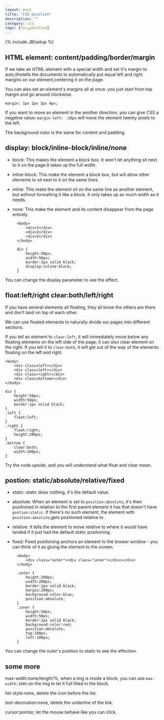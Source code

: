 ```yaml
---
layout: post
title: "CSS position"
description: ""
category: css 
tags: [css,position]
---
```

{% include JB/setup %}

## HTML element: content/padding/border/margin

If we take an HTML element with a special width and set it's margin to auto,thistells the documents to automatically put equal left and right margins on our element,centering it on the page.

You can also set an element's margins all at once: you just start from top margin and go around clockwise.

    margin: 1px 2px 3px 4px;

If you want to move an element in the another direction, you can give CSS a negative value: `margin-left: -20px` will move the element twenty pixels to the left.

The background color is the same for content and padding.

## display: block/inline-block/inline/none

- block: This makes the element a block box. It won't let anything sit next to it on the page.It takes up the full width.
- inline-block: This make the element a block box, but will allow other elements to sit next to it on the same lines.
- inline: This make the element sit on the same line as another element, but without formatting it like a block. It only takes up as much width as it needs.
- none: This make the element and its content disappear from the page entirely.

        <body>                      
	        <div>1</div>
	    	<div>2</div>
	    	<div>3</div>
	    </body>
                                   
	    div {
            height:50px;
	    	width:50px;
	    	border:1px solid black;
	    	display:inline-block;
	    }

You can change the display parameter to see the effect.

## float:left/right clear:both/left/right

If you have several elements all floating, they all know the others are there and don't land on top of each other.

We can use floated elements to naturally divide our pages into different sections.

If you tell an element to `clear:left`, it will immediately move below any floating elements on the left side of the page; it can also clear element on the right. If you tell it to `clear:both`, it will get out of the way of the elements floating on the left and right.

    <body>
	    <div class=left></div>
		<div class=left></div>
		<div class=right></div>
		<div class=bottom></div>
	</body>

	div {
        height:50px;
		width:50px;
		border:1px solid black;
	}
	.left {
		float:left;
	}
    .right {
        float:right;
		height:200px;
	}
    .bottom {
        clear:both;
		width:200px;
	}

Try the code upside, and you will understand what float and clear mean.

## postion: static/absolute/relative/fixed

- static: static does nothing, it's the default value.
- absolute: When an element is set to `position:absolute`, it's then positioned in relation to the first parent element it has that doesn't have `postion:static`. If there's no such element, the element with `position:absolute`,gets positioned relative to <html>.
- relative: It tells the element to move relative to where it would have landed if it just had the default static positioning.
- fixed: Fixed positioning anchors an element to the brower window - you can think of it as gluing the element to the screen.

        <body>                                                
	        <div class="outer"><div class="inner"></div></div>
	    </body>
                                                              
	    .outer {
            height:200px;
	    	width:200px;
	        border:1px solid black;
	    	margin:200px;
	    	background-color:blue;
            position:absolute;
	    }
        .inner {
            height:50px;
	    	width:50px;
	    	border:1px solid black;
	    	background-color:red;
            position:absolute;
	    	top:100px;
	    	left:100px;
	    }

You can change the outer's position to static to see the effection.

## some more

max-width:none/length/%, when a img is inside a block, you can use `max-width:100%` on the img to let it full filled in the block.

list-style:none, delete the icon before the list.

text-decoration:none, delete the underline of the link.

cursor:pointer, let the mouse behave like you can click.
